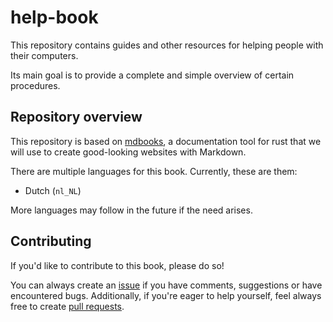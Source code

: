 # help-book
This repository contains guides and other resources for helping people with their computers.

Its main goal is to provide a complete and simple overview of certain procedures.


## Repository overview
This repository is based on [mdbooks](https://rust-lang.github.io/mdBook/), a documentation tool for rust that we will use to create good-looking websites with Markdown.

There are multiple languages for this book. Currently, these are them:
- Dutch (`nl_NL`)

More languages may follow in the future if the need arises.


## Contributing
If you'd like to contribute to this book, please do so!

You can always create an [issue](/Lut99/help-book/issues) if you have comments, suggestions or have encountered bugs. Additionally, if you're eager to help yourself, feel always free to create [pull requests](/Lut99/help-book/pulls).
